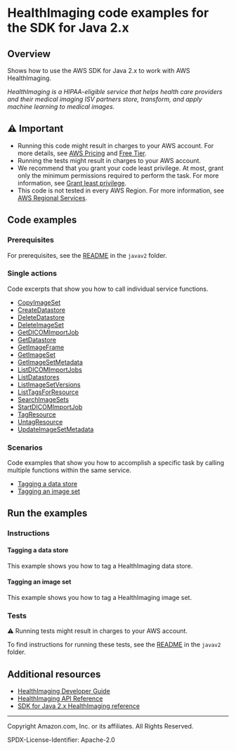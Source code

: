 # HealthImaging code examples for the SDK for Java 2.x

## Overview

Shows how to use the AWS SDK for Java 2.x to work with AWS HealthImaging.

<!--custom.overview.start-->
<!--custom.overview.end-->

_HealthImaging is a HIPAA-eligible service that helps health care providers and their medical imaging ISV partners store, transform, and apply machine learning to medical images._

## ⚠ Important

* Running this code might result in charges to your AWS account. For more details, see [AWS Pricing](https://aws.amazon.com/pricing/) and [Free Tier](https://aws.amazon.com/free/).
* Running the tests might result in charges to your AWS account.
* We recommend that you grant your code least privilege. At most, grant only the minimum permissions required to perform the task. For more information, see [Grant least privilege](https://docs.aws.amazon.com/IAM/latest/UserGuide/best-practices.html#grant-least-privilege).
* This code is not tested in every AWS Region. For more information, see [AWS Regional Services](https://aws.amazon.com/about-aws/global-infrastructure/regional-product-services).

<!--custom.important.start-->
<!--custom.important.end-->

## Code examples

### Prerequisites

For prerequisites, see the [README](../../README.md#Prerequisites) in the `javav2` folder.


<!--custom.prerequisites.start-->
<!--custom.prerequisites.end-->

### Single actions

Code excerpts that show you how to call individual service functions.

- [CopyImageSet](src/main/java/com/example/medicalimaging/CopyImageSet.java#L65)
- [CreateDatastore](src/main/java/com/example/medicalimaging/CreateDatastore.java#L52)
- [DeleteDatastore](src/main/java/com/example/medicalimaging/DeleteDatastore.java#L50)
- [DeleteImageSet](src/main/java/com/example/medicalimaging/DeleteImageSet.java#L53)
- [GetDICOMImportJob](src/main/java/com/example/medicalimaging/GetDicomImportJob.java#L79)
- [GetDatastore](src/main/java/com/example/medicalimaging/GetDatastore.java#L55)
- [GetImageFrame](src/main/java/com/example/medicalimaging/GetImageFrame.java#L61)
- [GetImageSet](src/main/java/com/example/medicalimaging/GetImageSet.java#L62)
- [GetImageSetMetadata](src/main/java/com/example/medicalimaging/GetImageSetMetadata.java#L63)
- [ListDICOMImportJobs](src/main/java/com/example/medicalimaging/ListDicomImportJobs.java#L58)
- [ListDatastores](src/main/java/com/example/medicalimaging/ListDatastores.java#L46)
- [ListImageSetVersions](src/main/java/com/example/medicalimaging/ListImageSetVersions.java#L61)
- [ListTagsForResource](src/main/java/com/example/medicalimaging/ListTagsForResource.java#L56)
- [SearchImageSets](src/main/java/com/example/medicalimaging/SearchImageSets.java#L182)
- [StartDICOMImportJob](src/main/java/com/example/medicalimaging/StartDicomImportJob.java#L65)
- [TagResource](src/main/java/com/example/medicalimaging/TagResource.java#L54)
- [UntagResource](src/main/java/com/example/medicalimaging/UntagResource.java#L54)
- [UpdateImageSetMetadata](src/main/java/com/example/medicalimaging/UpdateImageSetMetadata.java#L144)

### Scenarios

Code examples that show you how to accomplish a specific task by calling multiple
functions within the same service.

- [Tagging a data store](src/main/java/com/example/medicalimaging/TaggingDatastores.java)
- [Tagging an image set](src/main/java/com/example/medicalimaging/TaggingImageSets.java)


<!--custom.examples.start-->
<!--custom.examples.end-->

## Run the examples

### Instructions


<!--custom.instructions.start-->
<!--custom.instructions.end-->



#### Tagging a data store

This example shows you how to tag a HealthImaging data store.


<!--custom.scenario_prereqs.medical-imaging_Scenario_TaggingDataStores.start-->
<!--custom.scenario_prereqs.medical-imaging_Scenario_TaggingDataStores.end-->


<!--custom.scenarios.medical-imaging_Scenario_TaggingDataStores.start-->
<!--custom.scenarios.medical-imaging_Scenario_TaggingDataStores.end-->

#### Tagging an image set

This example shows you how to tag a HealthImaging image set.


<!--custom.scenario_prereqs.medical-imaging_Scenario_TaggingImageSets.start-->
<!--custom.scenario_prereqs.medical-imaging_Scenario_TaggingImageSets.end-->


<!--custom.scenarios.medical-imaging_Scenario_TaggingImageSets.start-->
<!--custom.scenarios.medical-imaging_Scenario_TaggingImageSets.end-->

### Tests

⚠ Running tests might result in charges to your AWS account.


To find instructions for running these tests, see the [README](../../README.md#Tests)
in the `javav2` folder.



<!--custom.tests.start-->
<!--custom.tests.end-->

## Additional resources

- [HealthImaging Developer Guide](https://docs.aws.amazon.com/healthimaging/latest/devguide/what-is.html)
- [HealthImaging API Reference](https://docs.aws.amazon.com/healthimaging/latest/APIReference/Welcome.html)
- [SDK for Java 2.x HealthImaging reference](https://sdk.amazonaws.com/java/api/latest/software/amazon/awssdk/services/medical-imaging/package-summary.html)

<!--custom.resources.start-->
<!--custom.resources.end-->

---

Copyright Amazon.com, Inc. or its affiliates. All Rights Reserved.

SPDX-License-Identifier: Apache-2.0